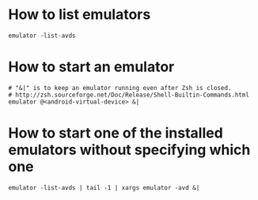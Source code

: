 # How to list emulators
```shell
emulator -list-avds
```

# How to start an emulator
```shell
# "&|" is to keep an emulator running even after Zsh is closed.
# http://zsh.sourceforge.net/Doc/Release/Shell-Builtin-Commands.html
emulator @<android-virtual-device> &|
```

# How to start one of the installed emulators without specifying which one
```shell
emulator -list-avds | tail -1 | xargs emulator -avd &|
```

